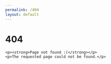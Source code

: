 ```yaml
---
permalink: /404
layout: default
---
```


<div class="text-center">
    <h1>404</h1>

    <p><strong>Page not found :(</strong></p>
    <p>The requested page could not be found.</p>
</div>
